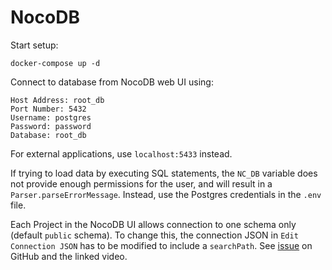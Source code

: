 # NocoDB

Start setup:

    docker-compose up -d

Connect to database from NocoDB web UI using:

    Host Address: root_db
    Port Number: 5432
    Username: postgres
    Password: password
    Database: root_db

For external applications, use `localhost:5433` instead.

If trying to load data by executing SQL statements, the `NC_DB` variable does not provide
enough permissions for the user, and will result in a `Parser.parseErrorMessage`.
Instead, use the Postgres credentials in the `.env` file.

Each Project in the NocoDB UI allows connection to one schema only (default `public` schema).
To change this, the connection JSON in `Edit Connection JSON` has to be modified to include
a `searchPath`. See [issue](https://github.com/nocodb/nocodb/issues/226) on GitHub and the
linked video.

